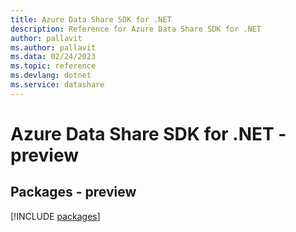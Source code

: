 ```yaml
---
title: Azure Data Share SDK for .NET
description: Reference for Azure Data Share SDK for .NET
author: pallavit
ms.author: pallavit
ms.data: 02/24/2023
ms.topic: reference
ms.devlang: dotnet
ms.service: datashare
---
```

# Azure Data Share SDK for .NET - preview
## Packages - preview
[!INCLUDE [packages](data-share-index.md)]